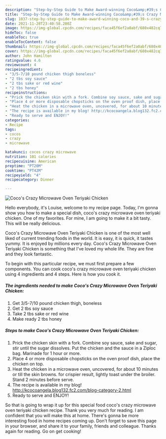 ```yaml
---
description: "Step-by-Step Guide to Make Award-winning Coco&amp;#39;s Crazy Microwave Oven Teriyaki Chicken"
title: "Step-by-Step Guide to Make Award-winning Coco&amp;#39;s Crazy Microwave Oven Teriyaki Chicken"
slug: 1037-step-by-step-guide-to-make-award-winning-coco-and-39-s-crazy-microwave-oven-teriyaki-chicken
date: 2021-11-28T23:40:58.280Z
image: https://img-global.cpcdn.com/recipes/faca45f6ef2a0abf/680x482cq70/cocos-crazy-microwave-oven-teriyaki-chicken-recipe-main-photo.jpg
hideToc: false
enableToc: true
enableTocContent: false
thumbnail: https://img-global.cpcdn.com/recipes/faca45f6ef2a0abf/680x482cq70/cocos-crazy-microwave-oven-teriyaki-chicken-recipe-main-photo.jpg
cover: https://img-global.cpcdn.com/recipes/faca45f6ef2a0abf/680x482cq70/cocos-crazy-microwave-oven-teriyaki-chicken-recipe-main-photo.jpg
author: John Hamilton
ratingvalue: 4.6
reviewcount: 4
recipeingredient:
- "3/5-7/10 pound chicken thigh boneless"
- "2 tbs soy sauce"
- "2 tbs sake or red wine"
- "2 tbs honey"
recipeinstructions:
- "Prick the chicken skin with a fork. Combine soy sauce, sake and sugar, stir until the sugar dissolves. Put the chicken and the sauce in a Ziploc bag. Marinade for 1 hour or more."
- "Place 4 or more disposable chopsticks on the oven proof dish, place the chicken on top."
- "Heat the chicken in a microwave oven, uncovered, for about 10 minutes or till the skin browns. for crispier result, lightly toast under the broiler. Stand 2 minutes before serve."
- "The recipe is available in my blog! http://kcocoangela.blog132.fc2.com/blog-category-2.html"
- "Ready to serve and ENJOY!"
categories:
- Recipe
tags:
- cocos
- crazy
- microwave

katakunci: cocos crazy microwave 
nutrition: 101 calories
recipecuisine: American
preptime: "PT20M"
cooktime: "PT42M"
recipeyield: "4"
recipecategory: Dinner

---
```



![Coco&#39;s Crazy Microwave Oven Teriyaki Chicken](https://img-global.cpcdn.com/recipes/faca45f6ef2a0abf/680x482cq70/cocos-crazy-microwave-oven-teriyaki-chicken-recipe-main-photo.jpg)

Hello everybody, it's Louise, welcome to my recipe page. Today, I'm gonna show you how to make a special dish, coco&#39;s crazy microwave oven teriyaki chicken. One of my favorites. For mine, I am going to make it a bit tasty. This will be really delicious.

Coco&#39;s Crazy Microwave Oven Teriyaki Chicken is one of the most well liked of current trending foods in the world. It is easy, it is quick, it tastes yummy. It is enjoyed by millions every day. Coco&#39;s Crazy Microwave Oven Teriyaki Chicken is something that I've loved my whole life. They are fine and they look fantastic.




To begin with this particular recipe, we must first prepare a few components. You can cook coco&#39;s crazy microwave oven teriyaki chicken using 4 ingredients and 4 steps. Here is how you cook it.

<!--inarticleads1-->

##### The ingredients needed to make Coco&#39;s Crazy Microwave Oven Teriyaki Chicken:

1. Get 3/5-7/10 pound chicken thigh, boneless
1. Get 2 tbs soy sauce
1. Take 2 tbs sake or red wine
1. Make ready 2 tbs honey




<!--inarticleads2-->

##### Steps to make Coco&#39;s Crazy Microwave Oven Teriyaki Chicken:

1. Prick the chicken skin with a fork. Combine soy sauce, sake and sugar, stir until the sugar dissolves. Put the chicken and the sauce in a Ziploc bag. Marinade for 1 hour or more.
1. Place 4 or more disposable chopsticks on the oven proof dish, place the chicken on top.
1. Heat the chicken in a microwave oven, uncovered, for about 10 minutes or till the skin browns. for crispier result, lightly toast under the broiler. Stand 2 minutes before serve.
1. The recipe is available in my blog! http://kcocoangela.blog132.fc2.com/blog-category-2.html
1. Ready to serve and ENJOY!



So that is going to wrap it up for this special food coco&#39;s crazy microwave oven teriyaki chicken recipe. Thank you very much for reading. I am confident that you will make this at home. There's gonna be more interesting food in home recipes coming up. Don't forget to save this page in your browser, and share it to your family, friends and colleague. Thanks again for reading. Go on get cooking!
